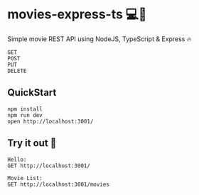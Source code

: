 # movies-express-ts 💻🍿
Simple movie REST API using NodeJS, TypeScript & Express 🔥

```
GET 
POST 
PUT 
DELETE
```

## QuickStart
```
npm install
npm run dev 
open http://localhost:3001/
``` 

## Try it out 🔧
```
Hello:
GET http://localhost:3001/

Movie List:
GET http://localhost:3001/movies
``` 

